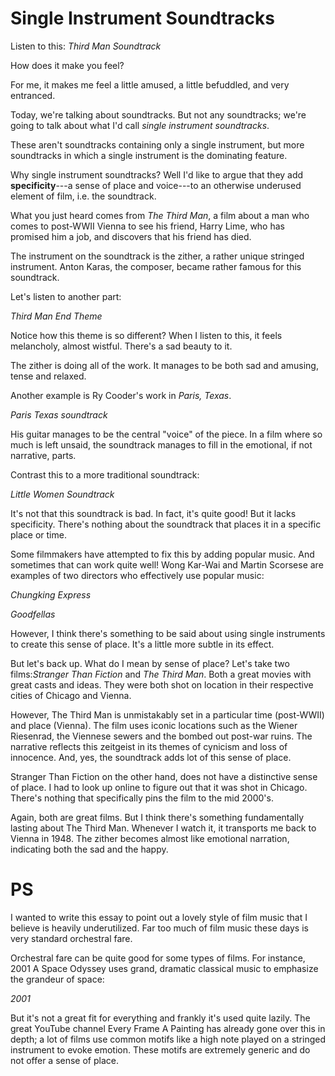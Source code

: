 # Single Instrument Soundtracks

Listen to this: _Third Man Soundtrack_

How does it make you feel?

For me, it makes me feel a little amused, a little befuddled, and very
entranced.

Today, we're talking about soundtracks. But not any soundtracks; we're
going to talk about what I'd call *single instrument soundtracks*.

These aren't soundtracks containing only a single instrument, but more
soundtracks in which a single instrument is the dominating feature.

Why single instrument soundtracks? Well I'd like to argue that they
add **specificity**---a sense of place and voice---to an otherwise
underused element of film, i.e. the soundtrack.

What you just heard comes from *The Third Man*, a film about a man who
comes to post-WWII Vienna to see his friend, Harry Lime, who has
promised him a job, and discovers that his friend has died.

The instrument on the soundtrack is the zither, a rather unique
stringed instrument. Anton Karas, the composer, became rather famous
for this soundtrack.

Let's listen to another part:

_Third Man End Theme_

Notice how this theme is so different? When I listen to this, it feels
melancholy, almost wistful. There's a sad beauty to it.

The zither is doing all of the work. It manages to be both sad and
amusing, tense and relaxed.

Another example is Ry Cooder's work in *Paris, Texas*.

_Paris Texas soundtrack_

His guitar manages to be the central "voice" of the piece. In a film
where so much is left unsaid, the soundtrack manages to fill in the
emotional, if not narrative, parts.

Contrast this to a more traditional soundtrack:

_Little Women Soundtrack_

It's not that this soundtrack is bad. In fact, it's quite good! But it
lacks specificity. There's nothing about the soundtrack that places it
in a specific place or time.

Some filmmakers have attempted to fix this by adding popular
music. And sometimes that can work quite well! Wong Kar-Wai and Martin
Scorsese are examples of two directors who effectively use popular
music:

_Chungking Express_

_Goodfellas_

However, I think there's something to be said about using single
instruments to create this sense of place. It's a little more subtle
in its effect.

But let's back up. What do I mean by sense of place? Let's take two
films:*Stranger Than Fiction* and *The Third Man*. Both a great movies
with great casts and ideas. They were both shot on location in their
respective cities of Chicago and Vienna.

However, The Third Man is unmistakably set in a particular time
(post-WWII) and place (Vienna). The film uses iconic locations such as
the Wiener Riesenrad, the Viennese sewers and the bombed out post-war
ruins. The narrative reflects this zeitgeist in its themes of cynicism
and loss of innocence. And, yes, the soundtrack adds lot of this sense
of place.

Stranger Than Fiction on the other hand, does not have a distinctive
sense of place. I had to look up online to figure out that it was shot
in Chicago. There's nothing that specifically pins the film to the mid
2000's.

Again, both are great films. But I think there's something
fundamentally lasting about The Third Man. Whenever I watch it, it
transports me back to Vienna in 1948. The zither becomes almost like
emotional narration, indicating both the sad and the happy.

# PS

I wanted to write this essay to point out a lovely style of film music
that I believe is heavily underutilized. Far too much of film music
these days is very standard orchestral fare.

Orchestral fare can be quite good for some types of films. For
instance, 2001 A Space Odyssey uses grand, dramatic classical music to
emphasize the grandeur of space:

_2001_

But it's not a great fit for everything and frankly it's used quite
lazily. The great YouTube channel Every Frame A Painting has already
gone over this in depth; a lot of films use common motifs like a high
note played on a stringed instrument to evoke emotion. These motifs
are extremely generic and do not offer a sense of place.
